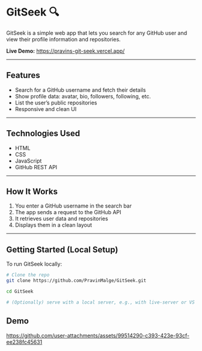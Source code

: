 # GitSeek 🔍

GitSeek is a simple web app that lets you search for any GitHub user and view their profile information and repositories.

**Live Demo:** https://pravins-git-seek.vercel.app/  



---

## Features

- Search for a GitHub username and fetch their details  
- Show profile data: avatar, bio, followers, following, etc.  
- List the user’s public repositories  
- Responsive and clean UI  


---

## Technologies Used

- HTML  
- CSS  
- JavaScript  
- GitHub REST API  

---

## How It Works

1. You enter a GitHub username in the search bar  
2. The app sends a request to the GitHub API  
3. It retrieves user data and repositories  
4. Displays them in a clean layout  

---

## Getting Started (Local Setup)

To run GitSeek locally:

```bash
# Clone the repo
git clone https://github.com/PravinMalge/GitSeek.git

cd GitSeek

# (Optionally) serve with a local server, e.g., with live-server or VS Code Live Server


```

## Demo

https://github.com/user-attachments/assets/99514290-c393-423e-93cf-ee238fc45631




